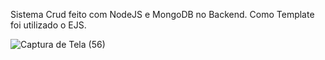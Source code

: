 Sistema Crud feito com NodeJS e MongoDB no Backend. Como Template foi utilizado o EJS.


![Captura de Tela (56)](https://github.com/user-attachments/assets/cb6a22c3-fc3a-4622-9528-b1fdfd7fb009)
